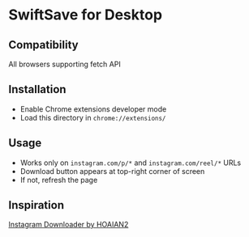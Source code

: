 # SwiftSave for Desktop

## Compatibility

All browsers supporting fetch API

## Installation

* Enable Chrome extensions developer mode
* Load this directory in `chrome://extensions/`

## Usage

* Works only on `instagram.com/p/*` and `instagram.com/reel/*` URLs
* Download button appears at top-right corner of screen
* If not, refresh the page

## Inspiration

[Instagram Downloader by HOAIAN2](https://github.com/HOAIAN2/Instagram-Downloader)
